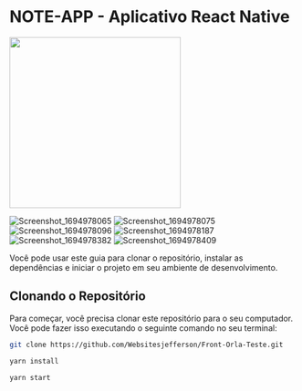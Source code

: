 # NOTE-APP - Aplicativo React Native
<img src="https://github.com/Websitesjefferson/Front-Orla-Teste/assets/105390944/0f91ff7b-f842-4168-b0a8-0f6dad319120" width="300px"/>

![Screenshot_1694978065](https://github.com/Websitesjefferson/Front-Orla-Teste/assets/105390944/4c3333fe-658b-475c-914a-135170a71555)
![Screenshot_1694978075](https://github.com/Websitesjefferson/Front-Orla-Teste/assets/105390944/14fa0c81-3027-4457-99de-8910b0046982)
![Screenshot_1694978096](https://github.com/Websitesjefferson/Front-Orla-Teste/assets/105390944/2c38e3f7-0598-4621-a7b2-ce8ee1c3bb8f)
![Screenshot_1694978187](https://github.com/Websitesjefferson/Front-Orla-Teste/assets/105390944/d2e97fd9-daaf-4407-ae01-36636ef3210c)
![Screenshot_1694978382](https://github.com/Websitesjefferson/Front-Orla-Teste/assets/105390944/3f4e721f-5d98-44f5-9040-70d801a4f7ff)
![Screenshot_1694978409](https://github.com/Websitesjefferson/Front-Orla-Teste/assets/105390944/6b622bdb-0716-4015-9612-dbffb502cb84)


Você pode usar este guia para clonar o repositório, instalar as dependências e iniciar o projeto em seu ambiente de desenvolvimento.

## Clonando o Repositório

Para começar, você precisa clonar este repositório para o seu computador. Você pode fazer isso executando o seguinte comando no seu terminal:

```bash
git clone https://github.com/Websitesjefferson/Front-Orla-Teste.git

yarn install

yarn start

